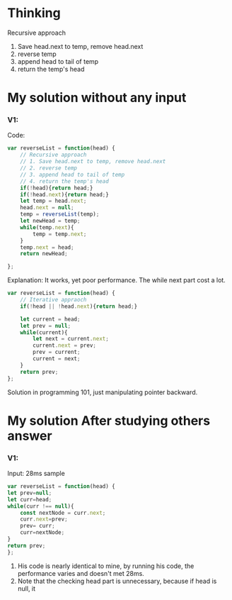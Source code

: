 # Thinking

Recursive approach
1. Save head.next to temp, remove head.next 
2. reverse temp
3. append head to tail of temp
4. return the temp's head
# My solution without any input

### V1:
Code:
```js
var reverseList = function(head) {
    // Recursive approach
    // 1. Save head.next to temp, remove head.next 
    // 2. reverse temp
    // 3. append head to tail of temp
    // 4. return the temp's head
    if(!head){return head;}
    if(!head.next){return head;}
    let temp = head.next;
    head.next = null;
    temp = reverseList(temp);
    let newHead = temp;
    while(temp.next){
        temp = temp.next;
    }
    temp.next = head;
    return newHead;

};
```
Explanation:
It works, yet poor performance.
The while next part cost a lot.

```js
var reverseList = function(head) {
    // Iterative appraoch
    if(!head || !head.next){return head;}

    let current = head;
    let prev = null;
    while(current){
        let next = current.next;
        current.next = prev;
        prev = current;
        current = next;
    }
    return prev;
};
```
Solution in programming 101, just manipulating pointer backward.

# My solution After studying others answer

### V1: 
Input: 28ms sample
```js
var reverseList = function(head) {
let prev=null;
let curr=head;
while(curr !== null){
    const nextNode = curr.next;
    curr.next=prev;
    prev= curr;
    curr=nextNode;
}
return prev;
};
```

1. His code is nearly identical to mine, by running his code, the performance varies and doesn't met 28ms.
2. Note that the checking head part is unnecessary, because if head is null, it
